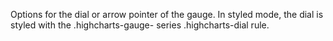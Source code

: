Options for the dial or arrow pointer of the gauge.
In styled mode, the dial is styled with the .highcharts-gauge-
series .highcharts-dial rule.
